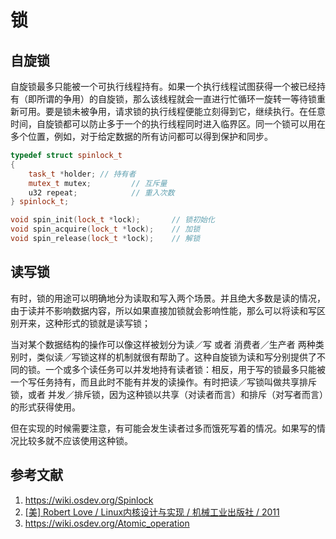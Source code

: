 # 锁

## 自旋锁

自旋锁最多只能被一个可执行线程持有。如果一个执行线程试图获得一个被已经持有（即所谓的争用）的自旋锁，那么该线程就会一直进行忙循环一旋转一等待锁重新可用。要是锁未被争用，请求锁的执行线程便能立刻得到它，继续执行。在任意时间，自旋锁都可以防止多于一个的执行线程同时进入临界区。同一个锁可以用在多个位置，例如，对于给定数据的所有访问都可以得到保护和同步。

```c++
typedef struct spinlock_t
{
    task_t *holder; // 持有者
    mutex_t mutex;         // 互斥量
    u32 repeat;            // 重入次数
} spinlock_t;

void spin_init(lock_t *lock);       // 锁初始化
void spin_acquire(lock_t *lock);    // 加锁
void spin_release(lock_t *lock);    // 解锁
```

## 读写锁

有时，锁的用途可以明确地分为读取和写入两个场景。并且绝大多数是读的情况，由于读并不影响数据内容，所以如果直接加锁就会影响性能，那么可以将读和写区别开来，这种形式的锁就是读写锁；

当对某个数据结构的操作可以像这样被划分为读／写 或者 消费者／生产者 两种类别时，类似读／写锁这样的机制就很有帮助了。这种自旋锁为读和写分别提供了不同的锁。一个或多个读任务可以并发地持有读者锁：相反，用于写的锁最多只能被一个写任务持有，而且此时不能有并发的读操作。有时把读／写锁叫做共享排斥锁，或者 并发／排斥锁，因为这种锁以共享（对读者而言）和排斥（对写者而言）的形式获得使用。

但在实现的时候需要注意，有可能会发生读者过多而饿死写着的情况。如果写的情况比较多就不应该使用这种锁。

## 参考文献

1. <https://wiki.osdev.org/Spinlock>
2. [[美] Robert Love / Linux内核设计与实现 / 机械工业出版社 / 2011](https://book.douban.com/subject/6097773/)
3. <https://wiki.osdev.org/Atomic_operation>
